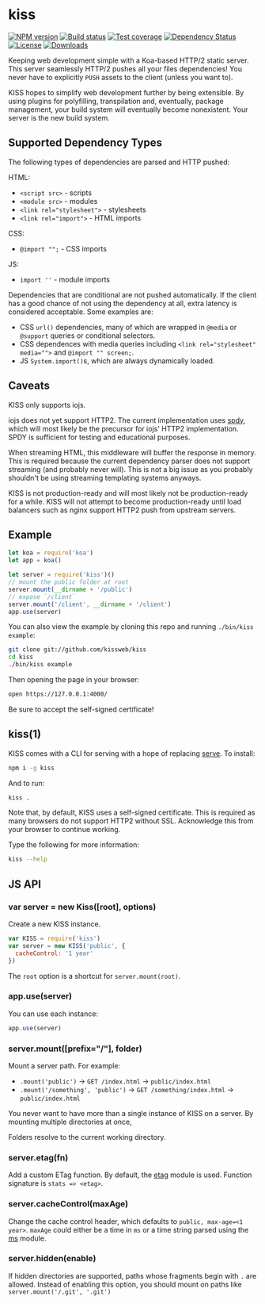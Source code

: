 
# kiss

[![NPM version][npm-image]][npm-url]
[![Build status][travis-image]][travis-url]
[![Test coverage][coveralls-image]][coveralls-url]
[![Dependency Status][david-image]][david-url]
[![License][license-image]][license-url]
[![Downloads][downloads-image]][downloads-url]

Keeping web development simple with a Koa-based HTTP/2 static server.
This server seamlessly HTTP/2 pushes all your files dependencies!
You never have to explicitly `PUSH` assets to the client (unless you want to).

KISS hopes to simplify web development further by being extensible.
By using plugins for polyfilling, transpilation and, eventually, package management,
your build system will eventually become nonexistent.
Your server is the new build system.

## Supported Dependency Types

The following types of dependencies are parsed and HTTP pushed:

HTML:

- `<script src>` - scripts
- `<module src>` - modules
- `<link rel="stylesheet">` - stylesheets
- `<link rel="import">` - HTML imports

CSS:

- `@import "";` - CSS imports

JS:

- `import ''` - module imports

Dependencies that are conditional are not pushed automatically.
If the client has a good chance of not using the dependency at all,
extra latency is considered acceptable.
Some examples are:

- CSS `url()` dependencies, many of which are wrapped in `@media` or `@support` queries or conditional selectors.
- CSS dependences with media queries including `<link rel="stylesheet" media="">` and `@import "" screen;`.
- JS `System.import()`s, which are always dynamically loaded.

## Caveats

KISS only supports iojs.

iojs does not yet support HTTP2.
The current implementation uses [spdy](https://github.com/indutny/node-spdy),
which will most likely be the precursor for iojs' HTTP2 implementation.
SPDY is sufficient for testing and educational purposes.

When streaming HTML, this middleware will buffer the response in memory.
This is required because the current dependency parser does not support streaming (and probably never will).
This is not a big issue as you probably shouldn't be using streaming templating systems anyways.

KISS is not production-ready and will most likely not be production-ready for a while.
KISS will not attempt to become production-ready until load balancers such as nginx
support HTTP2 push from upstream servers.

## Example

```js
let koa = require('koa')
let app = koa()

let server = require('kiss')()
// mount the public folder at root
server.mount(__dirname + '/public')
// expose `/client`
server.mount('/client', __dirname + '/client')
app.use(server)
```

You can also view the example by cloning this repo and running `./bin/kiss example`:

```bash
git clone git://github.com/kissweb/kiss
cd kiss
./bin/kiss example
```

Then opening the page in your browser:

```bash
open https://127.0.0.1:4000/
```

Be sure to accept the self-signed certificate!

## kiss(1)

KISS comes with a CLI for serving with a hope of replacing [serve](https://www.npmjs.com/package/serve).
To install:

```bash
npm i -g kiss
```

And to run:

```bash
kiss .
```

Note that, by default, KISS uses a self-signed certificate.
This is required as many browsers do not support HTTP2 without SSL.
Acknowledge this from your browser to continue working.

Type the following for more information:

```bash
kiss --help
```

## JS API

### var server = new Kiss([root], options)

Create a new KISS instance.

```js
var KISS = require('kiss')
var server = new KISS('public', {
  cacheControl: '1 year'
})
```

The `root` option is a shortcut for `server.mount(root)`.

### app.use(server)

You can use each instance:

```js
app.use(server)
```

### server.mount([prefix="/"], folder)

Mount a server path.
For example:

- `.mount('public')` -> `GET /index.html` -> `public/index.html`
- `.mount('/something', 'public')` -> `GET /something/index.html` -> `public/index.html`

You never want to have more than a single instance of KISS on a server.
By mounting multiple directories at once,

Folders resolve to the current working directory.

### server.etag(fn)

Add a custom ETag function.
By default, the [etag](https://github.com/jshttp/etag) module is used.
Function signature is `stats => <etag>`.

### server.cacheControl(maxAge)

Change the cache control header,
which defaults to `public, max-age=<1 year>`.
`maxAge` could either be a time in `ms` or a time string parsed using the [ms](https://github.com/rauchg/ms.js) module.

### server.hidden(enable)

If hidden directories are supported,
paths whose fragments begin with `.` are allowed.
Instead of enabling this option,
you should mount on paths like `server.mount('/.git', '.git')`

[gitter-image]: https://badges.gitter.im/kissweb/kiss.png
[gitter-url]: https://gitter.im/kissweb/kiss
[npm-image]: https://img.shields.io/npm/v/kiss.svg?style=flat-square
[npm-url]: https://npmjs.org/package/kiss
[github-tag]: http://img.shields.io/github/tag/kissweb/kiss.svg?style=flat-square
[github-url]: https://github.com/kissweb/kiss/tags
[travis-image]: https://img.shields.io/travis/kissweb/kiss.svg?style=flat-square
[travis-url]: https://travis-ci.org/kissweb/kiss
[coveralls-image]: https://img.shields.io/coveralls/kissweb/kiss.svg?style=flat-square
[coveralls-url]: https://coveralls.io/r/kissweb/kiss
[david-image]: http://img.shields.io/david/kissweb/kiss.svg?style=flat-square
[david-url]: https://david-dm.org/kissweb/kiss
[license-image]: http://img.shields.io/npm/l/kiss.svg?style=flat-square
[license-url]: LICENSE
[downloads-image]: http://img.shields.io/npm/dm/kiss.svg?style=flat-square
[downloads-url]: https://npmjs.org/package/kiss
[gittip-image]: https://img.shields.io/gratipay/jonathanong.svg?style=flat-square
[gittip-url]: https://gratipay.com/jonathanong/
